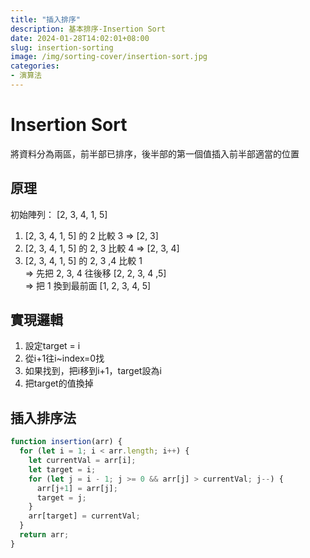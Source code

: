 ```yaml
---
title: "插入排序"
description: 基本排序-Insertion Sort
date: 2024-01-28T14:02:01+08:00
slug: insertion-sorting
image: /img/sorting-cover/insertion-sort.jpg
categories:
- 演算法
---
```

# Insertion Sort
將資料分為兩區，前半部已排序，後半部的第一個值插入前半部適當的位置

## 原理
初始陣列： [2, 3, 4, 1, 5]

1. [2, 3, 4, 1, 5] 的 2 比較 3 => [2, 3]
2. [2, 3, 4, 1, 5] 的 2, 3 比較 4 => [2, 3, 4]
3. [2, 3, 4, 1, 5] 的 2, 3 ,4 比較 1  
   => 先把 2, 3, 4 往後移 [2, 2, 3, 4 ,5]  
   => 把 1 換到最前面 [1, 2, 3, 4, 5]


## 實現邏輯
1. 設定target = i
2. 從i+1往i~index=0找
3. 如果找到，把i移到i+1，target設為i
4. 把target的值換掉


## 插入排序法
```javascript
function insertion(arr) {
  for (let i = 1; i < arr.length; i++) {
    let currentVal = arr[i];
    let target = i;
    for (let j = i - 1; j >= 0 && arr[j] > currentVal; j--) {
      arr[j+1] = arr[j];
      target = j;
    }
    arr[target] = currentVal;
  }
  return arr;
}
```
